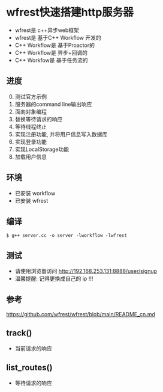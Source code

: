 # wfrest快速搭建http服务器
* wfrest是 c++异步web框架
* wfrest是 基于C++ Workflow 开发的
* C++ Workflow是 基于Proactor的
* C++ Workflow是 异步+回调的
* C++ Workfow是 基于任务流的

## 进度
0. 测试官方示例
1. 服务器的command line输出响应
2. 面向对象编程
3. 替换等待请求的响应
4. 等待线程终止
5. 实现注册功能, 并将用户信息写入数据库
6. 实现登录功能 
7. 实现LocalStorage功能
8. 加载用户信息

## 环境
* 已安装 workflow
* 已安装 wfrest

## 编译
```
$ g++ server.cc -o server -lworkflow -lwfrest
```

## 测试
* 请使用浏览器访问 http://192.168.253.131:8888/user/signup
* 温馨提醒: 记得更换成自己的 ip !!!

## 参考
https://github.com/wfrest/wfrest/blob/main/README_cn.md

## track() 
* 当前请求的响应

## list_routes()
* 等待请求的响应